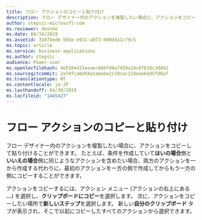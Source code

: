 ```yaml
---
title: フロー アクションのコピーと貼り付け
description: フロー デザイナー内のアクションを複製したい場合に、アクションをコピーして貼り付けることができます。
author: stepsic-microsoft-com
ms.reviewer: deonhe
ms.date: 04/14/2019
ms.assetid: 3187bed6-565e-e911-a973-000d3a1c79c5
ms.topic: article
ms.service: business-applications
ms.author: stepsic
audience: Power user
ms.openlocfilehash: 4e5104431eeaec66bfd8a7459a19c6fb16c3dd42
ms.sourcegitcommit: 2a74fca6d58a1a6abe2c19cac21deae64d5fd8af
ms.translationtype: HT
ms.contentlocale: ja-JP
ms.lasthandoff: 04/30/2019
ms.locfileid: "1445427"
---
```

# <a name="copy-and-paste-flow-actions"></a>フロー アクションのコピーと貼り付け



フロー デザイナー内のアクションを複製したい場合に、アクションをコピーして貼り付けることができます。 たとえば、条件を作成していて**はいの場合**側と**いいえの場合**側に同じようなアクションを含めたい場合、両方のアクションを一から作成する代わりに、最初のアクションを一方の側で作成してからもう一方の側にコピーすることができます。

アクションをコピーするには、アクション メニュー (アクションの右上にある **...**) を選択し、**クリップボードにコピー**を選択します。 次に、アクションをコピーしたい場所で**新しいステップ**を選択します。 新しい**自分のクリップボード** タブが表示され、そこで以前にコピーしたすべてのアクションから選択できます。 
